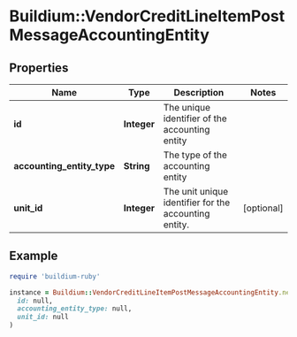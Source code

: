 # Buildium::VendorCreditLineItemPostMessageAccountingEntity

## Properties

| Name | Type | Description | Notes |
| ---- | ---- | ----------- | ----- |
| **id** | **Integer** | The unique identifier of the accounting entity |  |
| **accounting_entity_type** | **String** | The type of the accounting entity |  |
| **unit_id** | **Integer** | The unit unique identifier for the accounting entity. | [optional] |

## Example

```ruby
require 'buildium-ruby'

instance = Buildium::VendorCreditLineItemPostMessageAccountingEntity.new(
  id: null,
  accounting_entity_type: null,
  unit_id: null
)
```

